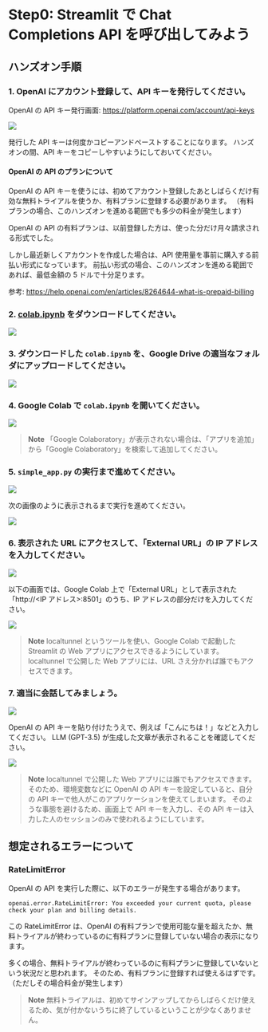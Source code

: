 # Step0: Streamlit で Chat Completions API を呼び出してみよう

## ハンズオン手順

### 1. OpenAI にアカウント登録して、API キーを発行してください。

OpenAI の API キー発行画面: https://platform.openai.com/account/api-keys

![](./images/step0_1.png)

発行した API キーは何度かコピーアンドペーストすることになります。
ハンズオンの間、API キーをコピーしやすいようにしておいてください。

#### OpenAI の API のプランについて

OpenAI の API キーを使うには、初めてアカウント登録したあとしばらくだけ有効な無料トライアルを使うか、有料プランに登録する必要があります。
（有料プランの場合、このハンズオンを進める範囲でも多少の料金が発生します）

OpenAI の API の有料プランは、以前登録した方は、使った分だけ月々請求される形式でした。

しかし最近新しくアカウントを作成した場合は、API 使用量を事前に購入する前払い形式になっています。
前払い形式の場合、このハンズオンを進める範囲であれば、最低金額の 5 ドルで十分足ります。

参考: https://help.openai.com/en/articles/8264644-what-is-prepaid-billing

### 2. [colab.ipynb](../colab.ipynb) をダウンロードしてください。

![](./images/step0_2.png)

### 3. ダウンロードした `colab.ipynb` を、Google Drive の適当なフォルダにアップロードしてください。

![](./images/step0_3.png)

### 4. Google Colab で `colab.ipynb` を開いてください。

![](./images/step0_4.png)

> **Note**
> 「Google Colaboratory」が表示されない場合は、「アプリを追加」から「Google Colaboratory」を検索して追加してください。

### 5. `simple_app.py` の実行まで進めてください。

![](./images/step0_5_1.png)

次の画像のように表示されるまで実行を進めてください。

![](./images/step0_5_2.png)

### 6. 表示された URL にアクセスして、「External URL」の IP アドレスを入力してください。

![](./images/step0_6_1.png)

以下の画面では、Google Colab 上で「External URL」として表示された「http://<IP アドレス>:8501」のうち、IP アドレスの部分だけを入力してください。

![](./images/step0_6_2.png)

> **Note**
> localtunnel というツールを使い、Google Colab で起動した Streamlit の Web アプリにアクセスできるようにしています。
> localtunnel で公開した Web アプリには、URL さえ分かれば誰でもアクセスできます。

### 7. 適当に会話してみましょう。

![](./images/step0_7_1.png)

OpenAI の API キーを貼り付けたうえで、例えば「こんにちは！」などと入力してください。
LLM (GPT-3.5) が生成した文章が表示されることを確認してください。

![](./images/step0_7_2.png)

> **Note**
> localtunnel で公開した Web アプリには誰でもアクセスできます。
> そのため、環境変数などに OpenAI の API キーを設定していると、自分の API キーで他人がこのアプリケーションを使えてしまいます。
> そのような事態を避けるため、画面上で API キーを入力し、その API キーは入力した人のセッションのみで使われるようにしています。

## 想定されるエラーについて

### RateLimitError

OpenAI の API を実行した際に、以下のエラーが発生する場合があります。

```
openai.error.RateLimitError: You exceeded your current quota, please check your plan and billing details.
```

この RateLimitError は、OpenAI の有料プランで使用可能な量を超えたか、無料トライアルが終わっているのに有料プランに登録していない場合の表示になります。

多くの場合、無料トライアルが終わっているのに有料プランに登録していないという状況だと思われます。
そのため、有料プランに登録すれば使えるはずです。
（ただしその場合料金が発生します）

> **Note**
> 無料トライアルは、初めてサインアップしてからしばらくだけ使えるため、気が付かないうちに終了しているということが少なくありません。
